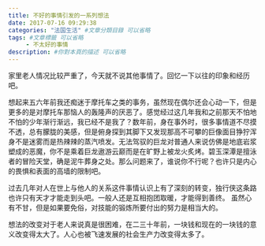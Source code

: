 ```yaml
---
title: 不好的事情引发的一系列想法
date: 2017-07-16 09:29:38
categories: "法国生活" #文章分類目錄 可以省略
tags: #文章標籤 可以省略
     - 不太好的事情
description: #你對本頁的描述 可以省略
---
```


家里老人情况比较严重了，今天就不说其他事情了。回忆一下以往的印象和经历吧。

想起来五六年前我还痴迷于摩托车之类的事务，虽然现在偶尔还会心动一下，但是更多的是对摩托车那恼人的轰隆声的厌恶了。感觉经过这几年我和之前那天不怕地不怕的少年渐行渐远，我已经不是我了？数年前，身在事外时，很多事情道不尽摸不透，总有朦胧的美感，但是俯身探到其脚下又发现那高不可攀的巨像面目狰狞浑身不是迷雾而是热辣辣的蒸汽喷发。无法驾驭的巨龙对普通人来说仿佛是地底岩浆塑成的恶魔，你不是乘着巨龙遨游云巅而是在旷野上被龙火炙烤。碧玉深潭是擅泳者的冒险天堂，确是泥牛葬身之处。那么问题来了，谁说你不行呢？也许只是内心的畏惧和表面的高墙的限制吧。

过去几年对人在世上与他人的关系这件事情认识上有了深刻的转变，独行侠这条路也许只有天才才能走到头吧。一般人还是互相抱团取暖，才能得到善终。
虽然心有不甘，但是如果要免俗，对技能的锻炼所要付出的努力是相当大的。

想法的改变对于老人来说真是很困难，在二三十年前，一块钱和现在的一块钱的意义改变得太大了。人心也被飞速发展的社会生产力改变得太多了。

